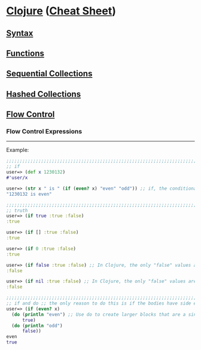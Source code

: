# <a href="./README.md">Clojure</a> (<a href="https://clojure.org/api/cheatsheet">Cheat Sheet</a>)

## <a href="./Syntax.md">Syntax</a>

## <a href="./Functions.md">Functions</a>

## <a href="./Sequential_Collections.md">Sequential Collections</a>

## <a href="./Hashed_Collections.md">Hashed Collections</a>

## <a href="./Flow_Control.md">Flow Control</a>

### Flow Control Expressions

<hr>

Example:
```Clojure
;;;;;;;;;;;;;;;;;;;;;;;;;;;;;;;;;;;;;;;;;;;;;;;;;;;;;;;;;;;;;;;;;;;;;;;;;;;;;;;;;
;; if
user=> (def x 1230132)
#'user/x

user=> (str x " is " (if (even? x) "even" "odd")) ;; if, the conditional expression
"1230132 is even"

;;;;;;;;;;;;;;;;;;;;;;;;;;;;;;;;;;;;;;;;;;;;;;;;;;;;;;;;;;;;;;;;;;;;;;;;;;;;;;;;;
;; truth
user=> (if true :true :false)
:true

user=> (if [] :true :false)
:true

user=> (if 0 :true :false)
:true

user=> (if false :true :false) ;; In Clojure, the only "false" values are false and nil 
:false

user=> (if nil :true :false) ;; In Clojure, the only "false" values are false and nil 
:false

;;;;;;;;;;;;;;;;;;;;;;;;;;;;;;;;;;;;;;;;;;;;;;;;;;;;;;;;;;;;;;;;;;;;;;;;;;;;;;;;;
;; if and do ;; the only reason to do this is if the bodies have side effects
user=> (if (even? x)
  (do (println "even") ;; Use do to create larger blocks that are a single expression.
      true)
  (do (println "odd")
      false))
even
true
```
